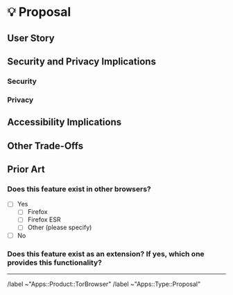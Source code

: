 # 💡 Proposal
<!--
Use this template to request a feature or propose some change in the browser.
The issue will likely be edited many times over its life to flesh out the various
questions, so if you don't know the answers to something, jut leave it blank!

The issue's title MUST provide a succinct description of proposal.

Some good (hypothetical) titles:
- Remove 'Safer' option from Security Level
- Bundle uBlock Origin by default
- Replace NoScript with faith-based JavaScript sand-boxing
-->

## User Story
<!--
Provide a high-level summary of the proposed feature, the problem it solves, and
what it would allow users to do if implemented. -->

## Security and Privacy Implications
<!--
How would this proposal interact with our the browser's threat model?
Would this feature negatively affect the browser's security or privacy
guarantees?
-->

### Security
<!--
Outline any security implications this feature would introduce. The browser's
security requirements can be found in our threat model document here:
- https://gitlab.torproject.org/tpo/applications/wiki/-/wikis/Design-Documents/Tor-Browser-Design-Doc#21-security-requirements
-->

### Privacy
<!--
Outline any privacy implications this feature would introduce. The browser's
privacy requirements can be found in our threat model document here:
- https://gitlab.torproject.org/tpo/applications/wiki/-/wikis/Design-Documents/Tor-Browser-Design-Doc#22-privacy-requirements
-->

## Accessibility Implications
<!--
Would this proposal affect or interact with the browser's usability for users
with accessibility needs (e.g. vision or mobility issues). What problems would need
to be solved to ensure these users are not left behind?
-->

## Other Trade-Offs
<!--
Beyond the security, privacy and accessibility implications, what other implications
are there for users?
-->

## Prior Art

### Does this feature exist in other browsers?
- [ ] Yes
    - [ ] Firefox
    - [ ] Firefox ESR
    - [ ] Other (please specify)
- [ ] No

### Does this feature exist as an extension? If yes, which one provides this functionality?

<!-- Do not edit beneath this line <3 -->

---

/label ~"Apps::Product::TorBrowser"
/label ~"Apps::Type::Proposal"
